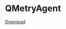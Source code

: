 # QMetryAgent

[Download](https://github.com/vinitshah45/QMetryAgent/blob/gh-pages/QmetryAutomationAgent.jar?raw=true)
